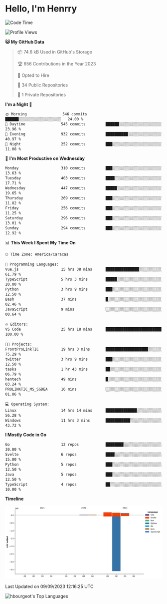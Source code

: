 # Hello, I'm Henrry

<!--START_SECTION:waka-->
![Code Time](http://img.shields.io/badge/Code%20Time-1%2C060%20hrs%2051%20mins-blue)

![Profile Views](http://img.shields.io/badge/Profile%20Views-0-blue)

**🐱 My GitHub Data** 

> 📦 74.6 kB Used in GitHub's Storage 
 > 
> 🏆 656 Contributions in the Year 2023
 > 
> 💼 Opted to Hire
 > 
> 📜 34 Public Repositories 
 > 
> 🔑 1 Private Repositories 
 > 
**I'm a Night 🦉** 

```text
🌞 Morning                546 commits         ██████░░░░░░░░░░░░░░░░░░░   24.00 % 
🌆 Daytime                545 commits         ██████░░░░░░░░░░░░░░░░░░░   23.96 % 
🌃 Evening                932 commits         ██████████░░░░░░░░░░░░░░░   40.97 % 
🌙 Night                  252 commits         ███░░░░░░░░░░░░░░░░░░░░░░   11.08 % 
```
📅 **I'm Most Productive on Wednesday** 

```text
Monday                   310 commits         ███░░░░░░░░░░░░░░░░░░░░░░   13.63 % 
Tuesday                  403 commits         ████░░░░░░░░░░░░░░░░░░░░░   17.71 % 
Wednesday                447 commits         █████░░░░░░░░░░░░░░░░░░░░   19.65 % 
Thursday                 269 commits         ███░░░░░░░░░░░░░░░░░░░░░░   11.82 % 
Friday                   256 commits         ███░░░░░░░░░░░░░░░░░░░░░░   11.25 % 
Saturday                 296 commits         ███░░░░░░░░░░░░░░░░░░░░░░   13.01 % 
Sunday                   294 commits         ███░░░░░░░░░░░░░░░░░░░░░░   12.92 % 
```


📊 **This Week I Spent My Time On** 

```text
🕑︎ Time Zone: America/Caracas

💬 Programming Languages: 
Vue.js                   15 hrs 38 mins      ███████████████░░░░░░░░░░   61.79 % 
TypeScript               5 hrs 3 mins        █████░░░░░░░░░░░░░░░░░░░░   20.00 % 
Python                   3 hrs 9 mins        ███░░░░░░░░░░░░░░░░░░░░░░   12.50 % 
Bash                     37 mins             █░░░░░░░░░░░░░░░░░░░░░░░░   02.46 % 
JavaScript               9 mins              ░░░░░░░░░░░░░░░░░░░░░░░░░   00.64 % 

🔥 Editors: 
VS Code                  25 hrs 18 mins      █████████████████████████   100.00 % 

🐱‍💻 Projects: 
FrontProLinkTIC          19 hrs 3 mins       ███████████████████░░░░░░   75.29 % 
twitter                  3 hrs 9 mins        ███░░░░░░░░░░░░░░░░░░░░░░   12.50 % 
tasks                    1 hr 43 mins        ██░░░░░░░░░░░░░░░░░░░░░░░   06.79 % 
hentech                  49 mins             █░░░░░░░░░░░░░░░░░░░░░░░░   03.24 % 
PROLINKTIC_MS_SGDEA      16 mins             ░░░░░░░░░░░░░░░░░░░░░░░░░   01.06 % 

💻 Operating System: 
Linux                    14 hrs 14 mins      ██████████████░░░░░░░░░░░   56.28 % 
Windows                  11 hrs 3 mins       ███████████░░░░░░░░░░░░░░   43.72 % 
```

**I Mostly Code in Go** 

```text
Go                       12 repos            ████████░░░░░░░░░░░░░░░░░   30.00 % 
Svelte                   6 repos             ████░░░░░░░░░░░░░░░░░░░░░   15.00 % 
Python                   5 repos             ███░░░░░░░░░░░░░░░░░░░░░░   12.50 % 
Java                     5 repos             ███░░░░░░░░░░░░░░░░░░░░░░   12.50 % 
TypeScript               4 repos             ██░░░░░░░░░░░░░░░░░░░░░░░   10.00 % 
```



**Timeline**

![Lines of Code chart](https://raw.githubusercontent.com/hbourgeot/hbourgeot/main/assets/bar_graph.png)


 Last Updated on 09/09/2023 12:16:25 UTC
<!--END_SECTION:waka-->

![hbourgeot's Top Languages](https://github-readme-stats.vercel.app/api/top-langs/?username=hbourgeot&theme=transparent&show_icons=true&hide_border=false&layout=donut&hide=css,html&exclude_repo=inversiones7h,java-exercises)
